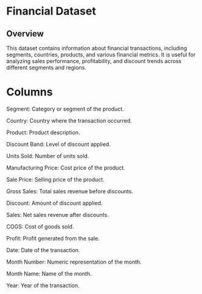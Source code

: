 # Financial Dataset

## Overview
This dataset contains information about financial transactions, including segments, countries, products, and various financial metrics. It is useful for analyzing sales performance, profitability, and discount trends across different segments and regions.

# Columns

Segment: Category or segment of the product.

Country: Country where the transaction occurred.

Product: Product description.

Discount Band: Level of discount applied.

Units Sold: Number of units sold.

Manufacturing Price: Cost price of the product.

Sale Price: Selling price of the product.

Gross Sales: Total sales revenue before discounts.

Discount: Amount of discount applied.

Sales: Net sales revenue after discounts.

COGS: Cost of goods sold.

Profit: Profit generated from the sale.

Date: Date of the transaction.

Month Number: Numeric representation of the month.

Month Name: Name of the month.

Year: Year of the transaction.
